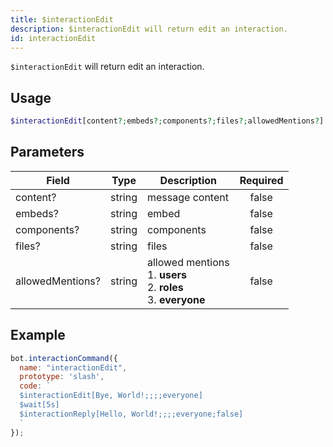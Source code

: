 ```yaml
---
title: $interactionEdit 
description: $interactionEdit will return edit an interaction.
id: interactionEdit
---
```


`$interactionEdit` will return edit an interaction.

## Usage

```php
$interactionEdit[content?;embeds?;components?;files?;allowedMentions?]
```

## Parameters 


| Field            | Type   | Description                                                                     | Required |
| ---------------- | ------ | ------------------------------------------------------------------------------- |:--------:|
| content?         | string | message content                                                                 |    false    |
| embeds?          | string | embed                                                                           |    false    |
| components?      | string | components                                                                      |    false    |
| files?           | string | files                                                                           |    false    |
| allowedMentions? | string | allowed mentions <br /> 1. **users** <br /> 2. **roles** <br /> 3. **everyone** |    false    |


## Example

```javascript
bot.interactionCommand({
  name: "interactionEdit",
  prototype: 'slash',
  code: `
  $interactionEdit[Bye, World!;;;;everyone]
  $wait[5s]
  $interactionReply[Hello, World!;;;;everyone;false]
  `
});
```
